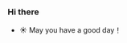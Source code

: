 ### Hi there 

- ☀️ May you have a good day！

<!--
- 👋 Hello everyone, I'm a 3rd-year master student at Huazhong University of Science and Technology, Wuhan, China.

- 🔭 I'm currently working on multi-view 3D reconstruction, especially on learning-based multi-view stereo.

**XYZ-qiyh/XYZ-qiyh** is a ✨ _special_ ✨ repository because its `README.md` (this file) appears on your GitHub profile.

Here are some ideas to get you started:

- 🔭 I’m currently working on ...
- 🌱 I’m currently learning ...
- 👯 I’m looking to collaborate on ...
- 🤔 I’m looking for help with ...
- 💬 Ask me about ...
- 📫 How to reach me: ...
- 😄 Pronouns: ...
- ⚡ Fun fact: ...
-->
